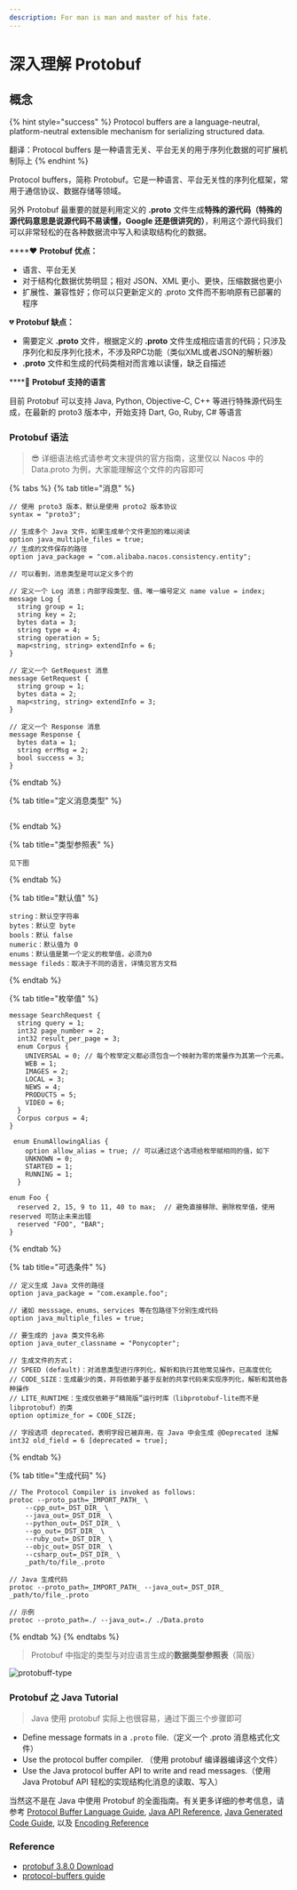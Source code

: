```yaml
---
description: For man is man and master of his fate.
---
```


# 深入理解 Protobuf

## 概念

{% hint style="success" %}
Protocol buffers are a language-neutral, platform-neutral extensible mechanism for serializing structured data.

翻译：Protocol buffers 是一种语言无关、平台无关的用于序列化数据的可扩展机制际上
{% endhint %}

Protocol buffers，简称 Protobuf。它是一种语言、平台无关性的序列化框架，常用于通信协议、数据存储等领域。

另外 Protobuf 最重要的就是利用定义的 **.proto** 文件生成**特殊的源代码（特殊的源代码意思是说源代码不易读懂，Google 还是很讲究的）**，利用这个源代码我们可以非常轻松的在各种数据流中写入和读取结构化的数据。

\*\*\*\*❤ **Protobuf 优点：**

* 语言、平台无关
* 对于结构化数据优势明显；相对 JSON、XML 更小、更快，压缩数据也更小
* 扩展性、兼容性好；你可以只更新定义的 .proto 文件而不影响原有已部署的程序

💔 **Protobuf 缺点：**

* 需要定义 **.proto** 文件，根据定义的 **.proto** 文件生成相应语言的代码；只涉及序列化和反序列化技术，不涉及RPC功能（类似XML或者JSON的解析器）
* **.proto** 文件和生成的代码类相对而言难以读懂，缺乏自描述

\*\*\*\*🌠 **Protobuf 支持的语言**

目前 Protobuf 可以支持 Java, Python, Objective-C, C++ 等进行特殊源代码生成，在最新的 proto3 版本中，开始支持 Dart, Go, Ruby, C\# 等语言

### Protobuf 语法

> 😎 详细语法格式请参考文末提供的官方指南，这里仅以 Nacos 中的 Data.proto 为例，大家能理解这个文件的内容即可

{% tabs %}
{% tab title="消息" %}
```text
// 使用 proto3 版本，默认是使用 proto2 版本协议
syntax = "proto3";

// 生成多个 Java 文件，如果生成单个文件更加的难以阅读
option java_multiple_files = true;
// 生成的文件保存的路径
option java_package = "com.alibaba.nacos.consistency.entity";

// 可以看到，消息类型是可以定义多个的

// 定义一个 Log 消息；内部字段类型、值、唯一编号定义 name value = index;
message Log {
  string group = 1;
  string key = 2;
  bytes data = 3;
  string type = 4;
  string operation = 5;
  map<string, string> extendInfo = 6;
}

// 定义一个 GetRequest 消息
message GetRequest {
  string group = 1;
  bytes data = 2;
  map<string, string> extendInfo = 3;
}

// 定义一个 Response 消息
message Response {
  bytes data = 1;
  string errMsg = 2;
  bool success = 3;
}
```
{% endtab %}

{% tab title="定义消息类型" %}
```

```
{% endtab %}

{% tab title="类型参照表" %}
```
见下图
```
{% endtab %}

{% tab title="默认值" %}
```
string：默认空字符串
bytes：默认空 byte 
bools：默认 false
numeric：默认值为 0
enums：默认值是第一个定义的枚举值，必须为0
message fileds：取决于不同的语言，详情见官方文档
```
{% endtab %}

{% tab title="枚举值" %}
```
message SearchRequest {
  string query = 1;
  int32 page_number = 2;
  int32 result_per_page = 3;
  enum Corpus {
    UNIVERSAL = 0; // 每个枚举定义都必须包含一个映射为零的常量作为其第一个元素。
    WEB = 1;
    IMAGES = 2;
    LOCAL = 3;
    NEWS = 4;
    PRODUCTS = 5;
    VIDEO = 6;
  }
  Corpus corpus = 4;
}

 enum EnumAllowingAlias {
    option allow_alias = true; // 可以通过这个选项给枚举赋相同的值，如下
    UNKNOWN = 0;
    STARTED = 1;
    RUNNING = 1;
  }
  
enum Foo {
  reserved 2, 15, 9 to 11, 40 to max;  // 避免直接移除、删除枚举值，使用 reserved 可防止未来出错
  reserved "FOO", "BAR";
}
```
{% endtab %}

{% tab title="可选条件" %}
```
// 定义生成 Java 文件的路径
option java_package = "com.example.foo";

// 诸如 messsage、enums、services 等在包路径下分别生成代码
option java_multiple_files = true;

// 要生成的 java 类文件名称
option java_outer_classname = "Ponycopter";

// 生成文件的方式；
// SPEED (default)：对消息类型进行序列化，解析和执行其他常见操作，已高度优化
// CODE_SIZE：生成最少的类，并将依赖于基于反射的共享代码来实现序列化，解析和其他各种操作
// LITE_RUNTIME：生成仅依赖于“精简版”运行时库（libprotobuf-lite而不是libprotobuf）的类
option optimize_for = CODE_SIZE;

// 字段选项 deprecated，表明字段已被弃用，在 Java 中会生成 @Deprecated 注解
int32 old_field = 6 [deprecated = true];
```
{% endtab %}

{% tab title="生成代码" %}
```
// The Protocol Compiler is invoked as follows:
protoc --proto_path=_IMPORT_PATH_ \
    --cpp_out=_DST_DIR_ \
    --java_out=_DST_DIR_ \
    --python_out=_DST_DIR_ \
    --go_out=_DST_DIR_ \
    --ruby_out=_DST_DIR_ \
    --objc_out=_DST_DIR_ \
    --csharp_out=_DST_DIR_ \
    _path/to/file_.proto
    
// Java 生成代码
protoc --proto_path=_IMPORT_PATH_ --java_out=_DST_DIR_ _path/to/file_.proto

// 示例
protoc --proto_path=./ --java_out=./ ./Data.proto
```
{% endtab %}
{% endtabs %}

> Protobuf 中指定的类型与对应语言生成的**数据类型参照表**（简版）

![protobuff-type](../../.gitbook/assets/protobuff-type.png)



### Protobuf 之 Java Tutorial

> Java 使用 protobuf 实际上也很容易，通过下面三个步骤即可

* Define message formats in a `.proto` file.（定义一个 .proto 消息格式化文件）
* Use the protocol buffer compiler. （使用 protobuf 编译器编译这个文件）
* Use the Java protocol buffer API to write and read messages.（使用 Java Protobuf API 轻松的实现结构化消息的读取、写入）

当然这不是在 Java 中使用 Protobuf 的全面指南。有关更多详细的参考信息，请参考 [Protocol Buffer Language Guide](https://developers.google.com/protocol-buffers/docs/proto), [Java API Reference](https://developers.google.com/protocol-buffers/docs/reference/java), [Java Generated Code Guide](https://developers.google.com/protocol-buffers/docs/reference/java-generated), 以及 [Encoding Reference](https://developers.google.com/protocol-buffers/docs/encoding)









### Reference

* [protobuf 3.8.0 Download](https://github.com/protocolbuffers/protobuf/releases/tag/v3.8.0)
* [protocol-buffers guide](https://developers.google.com/protocol-buffers/docs/overview)



